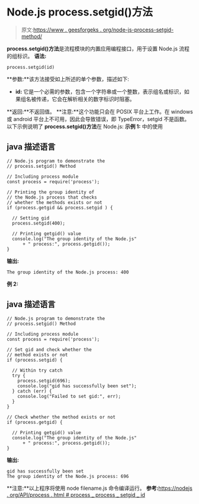 # Node.js process.setgid()方法

> 原文:[https://www . geesforgeks . org/node-js-process-setgid-method/](https://www.geeksforgeeks.org/node-js-process-setgid-method/)

**process.setgid()方法**是流程模块的内置应用编程接口，用于设置 Node.js 流程的组标识。
**语法:**

```
process.setgid(id)
```

**参数:**该方法接受如上所述的单个参数，描述如下:

*   **id:** 它是一个必需的参数，包含一个字符串或一个整数，表示组名或标识，如果组名被传递，它会在解析相关的数字标识时阻塞。

**返回:**不返回值。
**注意:**这个功能只会在 POSIX 平台上工作。在 windows 或 android 平台上不可用，因此会导致错误，即 TypeError，setgid 不是函数。
以下示例说明了 **process.setgid()方法**在 Node.js:
**示例 1:** 中的使用

## java 描述语言

```
// Node.js program to demonstrate the    
// process.setgid() Method

// Including process module
const process = require('process');

// Printing the group identity of
// the Node.js process that checks
// whether the methods exists or not
if (process.getgid && process.setgid ) {

  // Setting gid
  process.setgid(400);

  // Printing getgid() value
  console.log("The group identity of the Node.js"
      + " process:", process.getgid());
}
```

**输出:**

```
The group identity of the Node.js process: 400
```

**例 2:**

## java 描述语言

```
// Node.js program to demonstrate the    
// process.setgid() Method

// Including process module
const process = require('process');

// Set gid and check whether the
// method exists or not
if (process.setgid) {

  // Within try catch
  try {
    process.setgid(696);
    console.log("gid has successfully been set");
  } catch (err) {
    console.log("Failed to set gid:", err);
  }
}

// Check whether the method exists or not
if (process.getgid) {

  // Printing getgid() value
  console.log("The group identity of the Node.js"
      + " process:", process.getgid());
}
```

**输出:**

```
gid has successfully been set
The group identity of the Node.js process: 696
```

**注意:**以上程序将使用 node filename.js 命令编译运行。
**参考:**[https://nodejs . org/API/process . html # process _ process _ setgid _ id](https://nodejs.org/api/process.html#process_process_setgid_id)